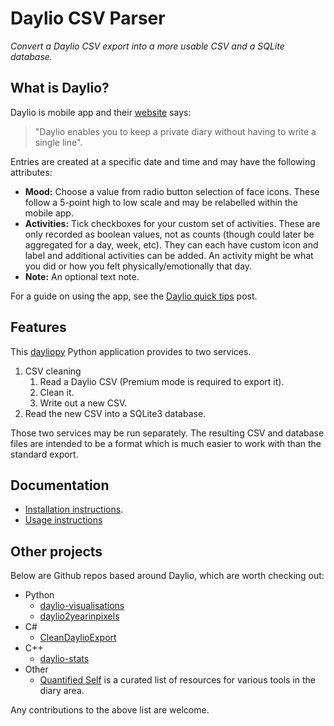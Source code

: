 # Daylio CSV Parser
_Convert a Daylio CSV export into a more usable CSV and a SQLite database._


## What is Daylio?

Daylio is mobile app and their [website](https://daylio.webflow.io/) says:

>"Daylio enables you to keep a private diary without having to write a single line".

Entries are created at a specific date and time and may have the following attributes:

- **Mood:** Choose a value from radio button selection of face icons. These follow a 5-point high to low scale and may be relabelled within the mobile app.
- **Activities:** Tick checkboxes for your custom set of activities. These are only recorded as boolean values, not as counts (though could later be aggregated for a day, week, etc). They can each have custom icon and label and additional activities can be added. An activity might be what you did or how you felt physically/emotionally that day.
- **Note:** An optional text note.

For a guide on using the app, see the [Daylio quick tips](https://medium.com/@helpfuldad/heres-how-i-m-using-the-daylio-app-to-ensure-my-life-is-in-balance-i-m-on-372-days-and-counting-336b960a34ee) post.


## Features

This [dayliopy]() Python application provides to two services.

1. CSV cleaning
    1. Read a Daylio CSV (Premium mode is required to export it).
    2. Clean it.
    3. Write out a new CSV.
2. Read the new CSV into a SQLite3 database.

Those two services may be run separately. The resulting CSV and database files are intended to be a format which is much easier to work with than the standard export.


## Documentation

- [Installation instructions](docs/installation.md).
- [Usage instructions](docs/usage.md)


## Other projects

Below are Github repos based around Daylio, which are worth checking out:

- Python
    * [daylio-visualisations](https://github.com/pajowu/daylio-visualisations)
    * [daylio2yearinpixels](https://github.com/pwcazenave/daylio2yearinpixels)
- C#
    * [CleanDaylioExport](https://github.com/ecsplendid/CleanDaylioExport)
- C++
    * [daylio-stats](https://github.com/xdmtk/daylio-stats)
- Other
    * [Quantified Self](https://github.com/woop/awesome-quantified-self) is a curated list of resources for various tools in the diary area.

Any contributions to the above list are welcome.
